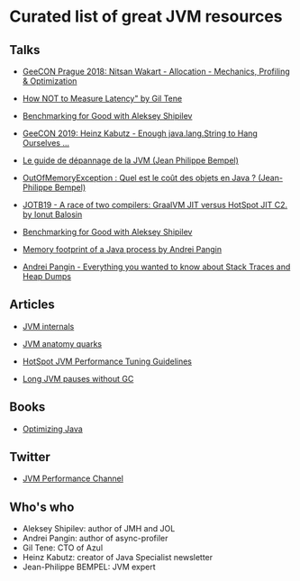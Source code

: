 # Curated list of great JVM resources

## Talks

* [GeeCON Prague 2018: Nitsan Wakart - Allocation - Mechanics, Profiling & Optimization](https://www.youtube.com/watch?v=rnHY7YJq1ps)

* [How NOT to Measure Latency" by Gil Tene](https://www.youtube.com/watch?v=lJ8ydIuPFeU)

* [Benchmarking for Good with Aleksey Shipilev](https://www.youtube.com/watch?v=SKPdqgD1I2U)

* [GeeCON 2019: Heinz Kabutz - Enough java.lang.String to Hang Ourselves ...](https://www.youtube.com/watch?v=T2MDqzy143A)

* [Le guide de dépannage de la JVM (Jean Philippe Bempel)](https://www.youtube.com/watch?v=G74XnAhqBeI)

* [OutOfMemoryException : Quel est le coût des objets en Java ? (Jean-Philippe Bempel)](https://www.youtube.com/watch?v=UZ42RF0ozBk)

* [JOTB19 - A race of two compilers: GraalVM JIT versus HotSpot JIT C2. by Ionut Balosin](https://www.youtube.com/watch?v=lunJmMBkqLo)

* [Benchmarking for Good with Aleksey Shipilev](https://www.youtube.com/watch?v=SKPdqgD1I2U)

* [Memory footprint of a Java process by Andrei Pangin](https://www.youtube.com/watch?v=c755fFv1Rnk)

* [Andrei Pangin - Everything you wanted to know about Stack Traces and Heap Dumps](https://www.youtube.com/watch?v=FTsAXJdrJbI)

## Articles

* [JVM internals](https://blog.jamesdbloom.com/JVMInternals.html)

* [JVM anatomy quarks](https://shipilev.net/jvm/anatomy-quarks/)

* [HotSpot JVM Performance Tuning Guidelines](https://ionutbalosin.com/2020/01/hotspot-jvm-performance-tuning-guidelines/)

* [Long JVM pauses without GC](https://loonytek.com/2020/01/20/long-jvm-pauses-without-gc/)

## Books

* [Optimizing Java](https://www.oreilly.com/library/view/optimizing-java/9781492039259/)

## Twitter

* [JVM Performance Channel](https://twitter.com/JVMPerformance)


## Who's who

* Aleksey Shipilev: author of JMH and JOL
* Andrei Pangin: author of async-profiler
* Gil Tene: CTO of Azul
* Heinz Kabutz: creator of Java Specialist newsletter
* Jean-Philippe BEMPEL: JVM expert

